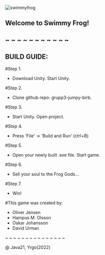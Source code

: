  ![swimmyfrog](grupp3-jumpy-birb/swimmyfrog.png)
 
 ## Welcome to Swimmy Frog!
 ## ~ ~ ~ ~ ~ ~ ~ ~ ~ ~ ~
 ## BUILD GUIDE:

 #Step 1.
  - Download Unity. 
    Start Unity.
 
 #Step 2.
  - Clone github repo: 
    grupp3-jumpy-birb. 
 
 #Step 3.
  - Start Unity. Open project.
 
 #Step 4.
  - Press 'File' -> 'Build and Run' 
    (ctrl+B)
 
 #Step 5.
  - Open your newly built .exe file. 
    Start game.
 
 #Step 6.
  - Sell your soul to the Frog Gods...
 
 #Step 7.
  - Win!

 #This game was created by:
   -   Oliver Jensen
   -   Hampus M. Olsson
   -   Oskar Johansson
   -   David Urman

~ ~ ~ ~ ~ ~ ~ ~ ~ ~ ~ ~ ~ ~ ~ 
  
   @ Java21, Yrgo(2022)
